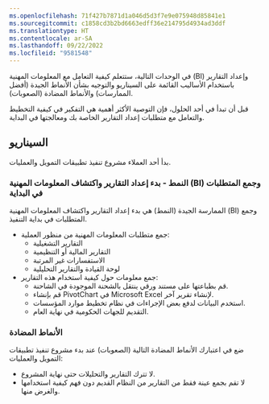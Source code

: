 ```yaml
---
ms.openlocfilehash: 71f427b7871d1a046d5d3f7e9e075948d85841e1
ms.sourcegitcommit: c1858cd3b2bd6663edff36e214795d4934ad3ddf
ms.translationtype: HT
ms.contentlocale: ar-SA
ms.lasthandoff: 09/22/2022
ms.locfileid: "9581548"
---
```

في الوحدات التالية، ستتعلم كيفية التعامل مع المعلومات المهنية (BI) وإعداد التقارير باستخدام الأساليب القائمة على السيناريو والتوجيه بشأن الأنماط الجيدة (أفضل الممارسات) والأنماط المضادة (الصعوبات).

قبل أن تبدأ في أحد الحلول، فإن التوصية الأكثر أهمية هي التفكير في كيفية التخطيط والتعامل مع متطلبات إعداد التقارير الخاصة بك ومعالجتها في البداية. 

## <a name="scenario"></a>السيناريو

بدأ أحد العملاء مشروع تنفيذ تطبيقات التمويل والعمليات. 

### <a name="pattern---start-reporting-and-bi-discovery-and-requirements-gathering-at-the-outset"></a>النمط - بدء إعداد التقارير واكتشاف المعلومات المهنية (BI) وجمع المتطلبات في البداية

الممارسة الجيدة (النمط) هي بدء إعداد التقارير واكتشاف المعلومات المهنية (BI) وجمع المتطلبات في بداية التنفيذ.
- جمع متطلبات المعلومات المهنية من منظور العملية:
    - التقارير التشغيلية
    - التقارير المالية أو التنظيمية 
    - الاستفسارات غير المرتبة 
    - لوحة القيادة والتقارير التحليلية
- جمع معلومات حول كيفية استخدام هذه التقارير: 
    - قم بطباعتها على مستند ورقي ينتقل بالشحنة الموجودة في الشاحنة.
    - قم بإنشاء PivotChart في Microsoft Excel لإنشاء تقرير آخر.
    - استخدم البيانات لدفع بعض الإجراءات في نظام تخطيط موارد المؤسسات.
    - التقديم للجهات الحكومية في نهاية العام.
 
### <a name="anti-patterns"></a>الأنماط المضادة

ضع في اعتبارك الأنماط المضادة التالية (الصعوبات) عند بدء مشروع تنفيذ تطبيقات التمويل والعمليات:
- لا تترك التقارير والتحليلات حتى نهاية المشروع.
- لا تقم بجمع عينة فقط من التقارير من النظام القديم دون فهم كيفية استخدامها والغرض منها. 

